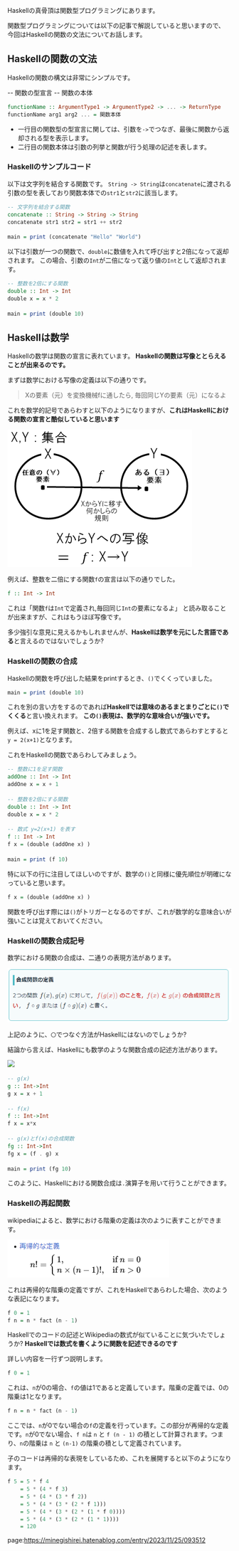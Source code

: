 



Haskellの真骨頂は関数型プログラミングにあります。

関数型プログラミングについては以下の記事で解説していると思いますので、
今回はHaskellの関数の文法についてお話します。



## Haskellの関数の文法

Haskellの関数の構文は非常にシンプルです。


-- 関数の型宣言
-- 関数の本体
```hs
functionName :: ArgumentType1 -> ArgumentType2 -> ... -> ReturnType
functionName arg1 arg2 ... = 関数本体
```

- 一行目の関数型の型宣言に関しては、引数を`->`でつなぎ、最後に関数から返却される型を表示します。
- 二行目の関数本体は引数の列挙と関数が行う処理の記述を表します。




### Haskellのサンプルコード

以下は文字列を結合する関数です。
`String -> String`は`concatenate`に渡される引数の型を表しており関数本体での`str1`と`str2`に該当します。

```hs
-- 文字列を結合する関数
concatenate :: String -> String -> String
concatenate str1 str2 = str1 ++ str2

main = print (concatenate "Hello" "World") 
```

以下は引数が一つの関数で、`double`に数値を入れて呼び出すと2倍になって返却されます。
この場合、引数の`Int`が二倍になって返り値の`Int`として返却されます。


```hs
-- 整数を2倍にする関数
double :: Int -> Int
double x = x * 2

main = print (double 10) 
```


## Haskellは数学

Haskellの数学は関数の宣言に表れています。
**Haskellの関数は写像ととらえることが出来るのです。**

まずは数学における写像の定義は以下の通りです。

> Xの要素（元）を変換機械fに通したら, 毎回同じYの要素（元）になるよ

これを数学的記号であらわすと以下のようになりますが、**これはHaskellにおける関数の宣言と酷似していると思います**

<img src="https://github.com/minegishirei/techblog/blob/main/0/function/shazou.png?raw=true">

例えば、整数を二倍にする関数`f`の宣言は以下の通りでした。

```hs
f :: Int -> Int
```

これは「関数`f`は`Int`で定義され,毎回同じ`Int`の要素になるよ」
と読み取ることが出来ますが、これはもうほぼ写像です。

多少強引な意見に見えるかもしれませんが、**Haskellは数学を元にした言語である**と言えるのではないでしょうか?




### Haskellの関数の合成

Haskellの関数を呼び出した結果をprintするとき、`()`でくくっていました。

```hs
main = print (double 10) 
```

これを別の言い方をするのであれば**Haskellでは意味のあるまとまりごとに`()`でくくる**と言い換えれます。
**この`()`表現は、数学的な意味合いが強いです。**

例えば、xに1を足す関数と、2倍する関数を合成するし数式であらわすとすると `y = 2(x+1)`となります。

これをHaskellの関数であらわしてみましょう。


```hs
-- 整数に1を足す関数
addOne :: Int -> Int
addOne x = x + 1

-- 整数を2倍にする関数
double :: Int -> Int
double x = x * 2

-- 数式 y=2(x+1) を表す
f :: Int -> Int
f x = (double (addOne x) )

main = print (f 10)
```

特に以下の行に注目してほしいのですが、数学の`()`と同様に優先順位が明確になっていると思います。

```hs
f x = (double (addOne x) )
```

関数を呼び出す際には`()`がトリガーとなるのですが、これが数学的な意味合いが強いことは覚えておいてください。



### Haskellの関数合成記号

数学における関数の合成は、二通りの表現方法があります。

<img src="https://github.com/minegishirei/techblog/blob/main/0/function/gousei.png?raw=true">

上記のように、`〇`でつなぐ方法がHaskellにはないのでしょうか?

結論から言えば、Haskellにも数学のような関数合成の記述方法があります。

<img src="https://res.cloudinary.com/bend/f_auto/shikakutimes/s3/bend-image/1653309571.png">

```hs
-- g(x)
g :: Int->Int
g x = x + 1

-- f(x)
f :: Int->Int
f x = x*x

-- g(x)とf(x)の合成関数
fg :: Int->Int
fg x = (f . g) x

main = print (fg 10)
```

このように、Haskellにおける関数合成は`.`演算子を用いて行うことができます。



### Haskellの再起関数

wikipediaによると、数学における階乗の定義は次のように表すことができます。

<img src="https://github.com/minegishirei/techblog/blob/main/0/function/factal.png?raw=true">

これは再帰的な階乗の定義ですが、これをHaskellであらわした場合、次のような表記になります。

```hs
f 0 = 1	
f n = n * fact (n - 1)
```

Haskellでのコードの記述とWikipediaの数式が似ていることに気づいたでしょうか?
**Haskellでは数式を書くように関数を記述できるのです**

詳しい内容を一行ずつ説明します。

```hs
f 0 = 1
```

これは、`n`が0の場合、`f`の値は1であると定義しています。階乗の定義では、0の階乗は1となります。

```hs
f n = n * fact (n - 1)
```

ここでは、`n`が0でない場合の`f`の定義を行っています。この部分が再帰的な定義です。`n`が0でない場合、`f n`は `n` と `f (n - 1)` の積として計算されます。つまり、`n`の階乗は `n` と `(n-1)` の階乗の積として定義されています。

子のコードは再帰的な表現をしているため、これを展開すると以下のようになります。

```hs
f 5 = 5 * f 4
    = 5 * (4 * f 3)
    = 5 * (4 * (3 * f 2))
    = 5 * (4 * (3 * (2 * f 1)))
    = 5 * (4 * (3 * (2 * (1 * f 0))))
    = 5 * (4 * (3 * (2 * (1 * 1))))
    = 120
```



page:https://minegishirei.hatenablog.com/entry/2023/11/25/093512